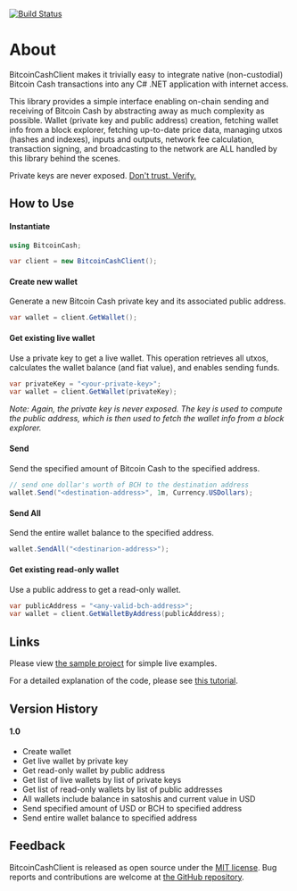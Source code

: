 [![Build Status](https://dev.azure.com/davidshattuck/BitcoinCashClient/_apis/build/status/david-shattuck.BitcoinCashClient?branchName=main)](https://dev.azure.com/davidshattuck/BitcoinCashClient/_build/latest?definitionId=5&branchName=main)

# About

BitcoinCashClient makes it trivially easy to integrate native (non-custodial) Bitcoin Cash transactions into any C# .NET application with internet access.

This library provides a simple interface enabling on-chain sending and receiving of Bitcoin Cash by abstracting away as much complexity as possible. Wallet (private key and public address) creation, fetching wallet info from a block explorer, fetching up-to-date price data, managing utxos (hashes and indexes), inputs and outputs, network fee calculation, transaction signing, and broadcasting to the network are ALL handled by this library behind the scenes.

Private keys are never exposed. [Don't trust. Verify.](https://github.com/david-shattuck/BitcoinCashClient)


## How to Use


#### Instantiate

```csharp
using BitcoinCash;

var client = new BitcoinCashClient();
```


#### Create new wallet

Generate a new Bitcoin Cash private key and its associated public address.

```csharp
var wallet = client.GetWallet();
```


#### Get existing live wallet

Use a private key to get a live wallet. This operation retrieves all utxos, calculates the wallet balance (and fiat value), and enables sending funds.

```csharp
var privateKey = "<your-private-key>";
var wallet = client.GetWallet(privateKey);
```

*Note: Again, the private key is never exposed. The key is used to compute the public address, which is then used to fetch the wallet info from a block explorer.*


#### Send 

Send the specified amount of Bitcoin Cash to the specified address.

```csharp
// send one dollar's worth of BCH to the destination address
wallet.Send("<destination-address>", 1m, Currency.USDollars);
```


#### Send All

Send the entire wallet balance to the specified address.

```csharp
wallet.SendAll("<destinarion-address>");
```


#### Get existing read-only wallet

Use a public address to get a read-only wallet. 

```csharp
var publicAddress = "<any-valid-bch-address>";
var wallet = client.GetWalletByAddress(publicAddress);
```


## Links

Please view [the sample project](https://github.com/david-shattuck/BitcoinCashClient/blob/main/SampleCode/Program.cs) for simple live examples.

For a detailed explanation of the code, please see [this tutorial](https://read.cash/@thanah85/bitcoin-cash-payments-using-c-and-net-f1c4b00d).


## Version History

#### 1.0

- Create wallet
- Get live wallet by private key
- Get read-only wallet by public address
- Get list of live wallets by list of private keys
- Get list of read-only wallets by list of public addresses
- All wallets include balance in satoshis and current value in USD
- Send specified amount of USD or BCH to specified address
- Send entire wallet balance to specified address


## Feedback
BitcoinCashClient is released as open source under the [MIT license](https://github.com/david-shattuck/BitcoinCashClient/blob/main/LICENSE). Bug reports and contributions are welcome at [the GitHub repository](https://github.com/david-shattuck/BitcoinCashClient).